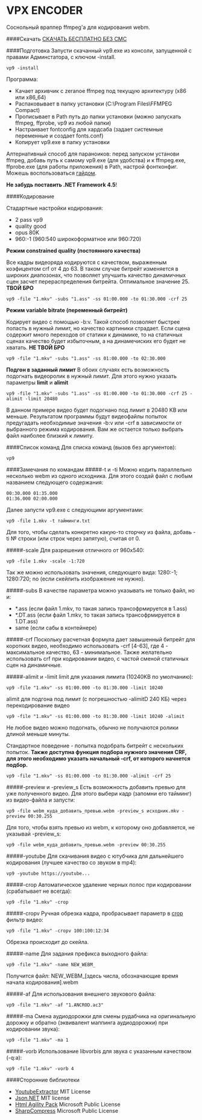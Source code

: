 # VPX ENCODER
Соснольный враппер ffmpeg'a для кодирования webm.

####Скачать
[СКАЧАТЬ БЕСПЛАТНО БЕЗ СМС]

####Подготовка
Запусти скачанный vp9.exe из консоли, запущенной с правами Админстатора, с ключом -install.
```
vp9 -install
```
Программа:
- Качает архивчик с zeranoe ffmpeg под текущую архитектуру (x86 или x86_64)
- Распаковывает в папку установки (C:\Program Files\FFMPEG Compact)
- Прописывает в Path путь до папки установки (можно запускать ffmpeg, ffprobe, vp9 из любой папки)
- Настраивает fontconfig для хардсаба (задает системные переменные и создает fonts.conf)
- Копирует vp9.exe в папку установки

Алтернативный способ для параноиков: перед запуском установи ffmpeg, добавь путь к самому vp9.exe (для удобства) и к ffmpeg.exe, ffprobe.exe (для работы приложения) в Path, настрой фонтконфиг. Можешь воспользоваться [гайдом].

**Не забудь поставить .NET Framework 4.5**!

####Кодирование

Стадартные настройки кодирования:
- 2 pass vp9
- quality good
- opus 80K
- 960:-1 (960:540 широкоформатное или 960:720)

**Режим constrained quality (постоянного качества)**

Все кадры видеоряда кодируются с качеством, выраженным коэфицентом crf от 4 до 63. В таком случае битрейт изменяется в широких диапозонах, что позволяет улучшить качество динамичных сцен засчет перераспределения битрейта. Оптимальное значение 25. **ТВОЙ БРО**
```
vp9 -file "1.mkv" -subs "1.ass" -ss 01:00.000 -to 01:30.000 -crf 25
```

**Режим variable bitrate (переменный битрейт)**

Кодирует видео с помощью -b:v. Такой способ позволяет быстрее попасть в нужный лимит, но качество картиники страдает. Если сцена содержит много переходов от статики к динамике, то на статичных сценах качество будет избыточным, а на динамечиских его будет не хватать. **НЕ ТВОЙ БРО**
```
vp9 -file "1.mkv" -subs "1.ass" -ss 01:00.000 -to 02:30.000
```

**Подгон в заданный лимит**
В обоих случаях есть возможность подогнать видеоролик в нужный лимит. Для этого нужно указать параметры **limit** и **alimit**
```
vp9 -file "1.mkv" -subs "1.ass" -ss 01:00.000 -to 01:30.000 -crf 25 -alimit -limit 20480
```
В данном примере видео будет подогнано под лимит в 20480 KB или меньше. Результатом программы будут видеофайлы попыток предугадать необходимые значения -b:v или -crf в зависимости от выбранного режима кодирования. Вам же остается только выбрать файл наиболее близкий к лимиту.

####Список команд
Для списка команд (вызов без аргументов):
```
vp9
```

####Замечания по командам
#####-t и -ti
Можно кодить параллельно несколько webm из одного исходника. Для этого создай файл с любым названием следующего содержания:
```
00:30.000 01:35.000
01:36.000 02:00.000
```
Далее запусти vp9.exe с следующими аргументами:
```
vp9 -file 1.mkv -t тайминги.txt
```
Для того, чтобы сделать конкретно какую-то сторчку из файла, добавь -ti № строки (или строк через запятую), считая от 0.

#####-scale
Для разрешения отличного от 960x540:
```
vp9 -file 1.mkv -scale -1:720
```
Так же можно использовать значения, следующего вида: 1280:-1; 1280:720; no (если скейлить изображение не нужно).

#####-subs
В качестве параметра можно указывать не только файл, но и:
- *.ass (если файл 1.mkv, то такая запись трансофрмируется в 1.ass)
- *.DT.ass (если файл 1.mkv, то такая запись трансофрмируется в 1.DT.ass)
- same (если сабы в контейнере)

#####-crf
Поскольку расчетная формула дает завышенный битрейт для коротких видео, необходимо использовать -crf [4-63], где 4 - максимальное качество, 63 - минимальное. Также желательно использовать crf при кодировании видео, с частой сменой статичных сцен на динамичные.

#####-alimit и -limit
limit для указания лимита (10240KB по умолчанию):
```
vp9 -file "1.mkv" -ss 01:00.000 -to 01:30.000 -limit 10240
```
alimit для подгона под лимит (с погрешностью -alimitD 240 КБ) через перекодирование видео
```
vp9 -file "1.mkv" -ss 01:00.000 -to 01:30.000 -limit 10240 -alimit
```
Не любое видео можно подогнать, обычно не получаются ролики длиной меньше минуты.

Стандартное поведение - попытка подобрать битрейт с нескольких попыток.
**Также доступна функция подбора нужного значения CRF, для этого необходимо указать начальный -crf, от которого начнется подбор.**

```
vp9 -file "1.mkv" -ss 01:00.000 -to 01:30.000 -alimit -crf 25
```

#####-preview и -preview_s
Есть возможность добавить превью для уже полученного видео. Для этого выбери кадр (запомни его тайминг) из видео-файла и запусти:
```
vp9 -file webm_куда_добавить_превью.webm -preview_s исходник.mkv -preview 00:30.255
```
Для того, чтобы взять превью из webm, к которому оно добавляется, не указывай -preview_s:
```
vp9 -file webm_куда_добавить_превью.webm -preview 00:30.255
```

#####-youtube
Для скачивания видео c ютубчика для дальнейшего кодирования (лучшее качество со звуком в mp4):
```
vp9 -youtube https://youtube...
```

#####-crop
Автоматическое удаление черных полос при кодировании (срабатывает не всегда):
```
vp9 -file "1.mkv" -crop
```

#####-cropv
Ручная обрезка кадра, пробрасывает параметр в [crop] фильтр видео:
```
vp9 -file "1.mkv" -cropv 100:100:12:34
```
Обрезка происходит до скейла.

#####-name
Для задания префикса выходного файла:
```
vp9 -file "1.mkv" -name NEW_WEBM_
```
Получится файл: NEW_WEBM_[здесь числа, обозначающие время начала кодирования].webm

#####-af
Для использования внешнего звукового файла:
```
vp9 -file "1.mkv" -af "1.ANCROD.ac3"
```

#####-ma
Смена аудиодорожки для смены рудабчика на оригинальную дорожку и обратно (эквивалент маппинга аудиодорожки) при кодировании звука):
```
vp9 -file "1.mkv" -ma 1
```

#####-vorb
Использование libvorbis для звука с указанным качеством (-q:a):
```
vp9 -file "1.mkv" -vorb 4
```

####Сторонние библиотеки
- [YoutubeExtractor] MIT License
- [Json.NET] MIT license
- [Html Agility Pack] Microsoft Public License
- [SharpCompress] Microsoft Public License

[СКАЧАТЬ БЕСПЛАТНО БЕЗ СМС]:https://github.com/CherryPerry/ffmpeg-vp9-wrap/releases
[гайдом]:https://github.com/pituz/webm-thread/wiki/installing-ffmpeg-on-windows
[YoutubeExtractor]:https://github.com/flagbug/YoutubeExtractor
[Json.NET]:http://www.newtonsoft.com/json
[Html Agility Pack]:https://htmlagilitypack.codeplex.com/
[SharpCompress]:https://sharpcompress.codeplex.com/
[crop]:https://ffmpeg.org/ffmpeg-filters.html#crop

